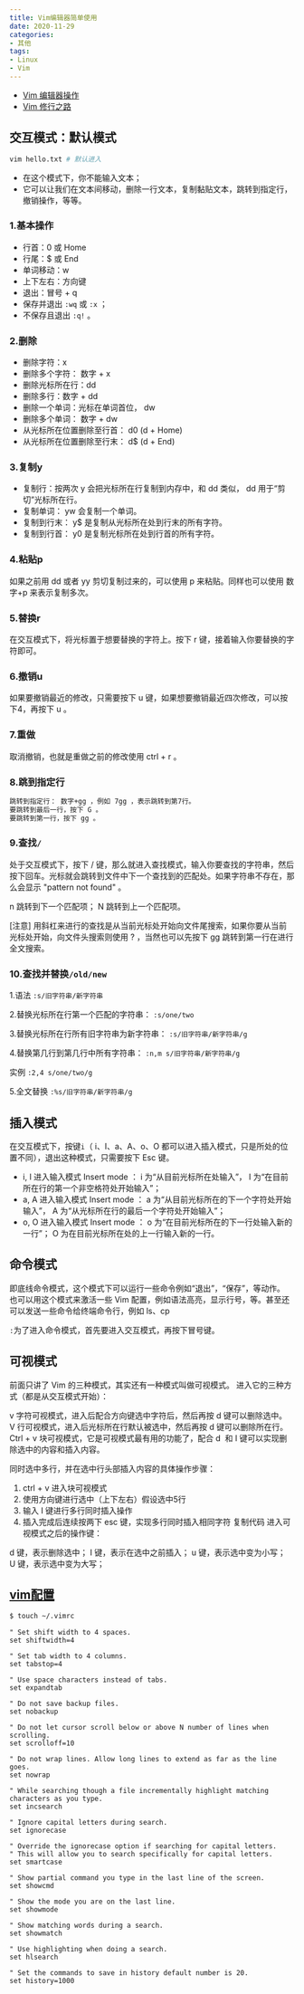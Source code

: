 ```yaml
---
title: Vim编辑器简单使用
date: 2020-11-29
categories: 
- 其他
tags: 
- Linux
- Vim
---
```


+ [Vim 编辑器操作](https://juejin.cn/post/6938385978004340744#heading-163)
+ [Vim 修行之路](https://harttle.land/vim-practice.html)

## 交互模式：默认模式
```bash
vim hello.txt # 默认进入
```
+ 在这个模式下，你不能输入文本；
+ 它可以让我们在文本间移动，删除一行文本，复制黏贴文本，跳转到指定行，撤销操作，等等。

### 1.基本操作

+ 行首：0 或 Home
+ 行尾：$ 或 End
+ 单词移动：w
+ 上下左右：方向键
+ 退出：冒号 + q
+ 保存并退出 `:wq`  或 `:x` ；
+ 不保存且退出 `:q!` 。


### 2.删除
+ 删除字符：x
+ 删除多个字符： 数字 + x
+ 删除光标所在行：dd
+ 删除多行：数字 + dd
+ 删除一个单词：光标在单词首位， dw
+ 删除多个单词： 数字 + dw
+ 从光标所在位置删除至行首： d0 (d + Home)
+ 从光标所在位置删除至行末： d$ (d + End)

### 3.复制y
+ 复制行：按两次 y 会把光标所在行复制到内存中，和 dd 类似， dd 用于“剪切”光标所在行。
+ 复制单词： yw 会复制一个单词。
+ 复制到行末： y$ 是复制从光标所在处到行末的所有字符。
+ 复制到行首： y0  是复制光标所在处到行首的所有字符。

### 4.粘贴p
如果之前用 dd 或者 yy 剪切复制过来的，可以使用 p 来粘贴。同样也可以使用 数字+p 来表示复制多次。

### 5.替换r
在交互模式下，将光标置于想要替换的字符上。按下 r 键，接着输入你要替换的字符即可。

### 6.撤销u
如果要撤销最近的修改，只需要按下 u 键，如果想要撤销最近四次修改，可以按下4，再按下 u 。

### 7.重做
取消撤销，也就是重做之前的修改使用 ctrl + r 。

### 8.跳到指定行
```markdown
跳转到指定行： 数字+gg ，例如 7gg ，表示跳转到第7行。
要跳转到最后一行，按下 G 。
要跳转到第一行，按下 gg 。
```

### 9.查找`/`
处于交互模式下，按下 / 键，那么就进入查找模式，输入你要查找的字符串，然后按下回车。光标就会跳转到文件中下一个查找到的匹配处。如果字符串不存在，那么会显示 "pattern not found" 。

n 跳转到下一个匹配项；
N 跳转到上一个匹配项。

[注意] 用斜杠来进行的查找是从当前光标处开始向文件尾搜索，如果你要从当前光标处开始，向文件头搜索则使用 ? ，当然也可以先按下 gg 跳转到第一行在进行全文搜索。

### 10.查找并替换`/old/new`

1.语法
`:s/旧字符串/新字符串`

2.替换光标所在行第一个匹配的字符串：
`:s/one/two`

3.替换光标所在行所有旧字符串为新字符串：
`:s/旧字符串/新字符串/g`

4.替换第几行到第几行中所有字符串：
`:n,m s/旧字符串/新字符串/g`

实例
`:2,4 s/one/two/g`

5.全文替换
`:%s/旧字符串/新字符串/g`

## 插入模式
在交互模式下，按键`i`（ i、I、a、A、o、O 都可以进入插入模式，只是所处的位置不同），退出这种模式，只需要按下 Esc 键。

+ i, I 进入输入模式 Insert mode ： i 为“从目前光标所在处输入”， I 为“在目前所在行的第一个非空格符处开始输入”；
+ a, A 进入输入模式 Insert mode ： a 为“从目前光标所在的下一个字符处开始输入”， A 为“从光标所在行的最后一个字符处开始输入”；
+ o, O 进入输入模式 Insert mode ： o 为“在目前光标所在的下一行处输入新的一行”； O 为在目前光标所在处的上一行输入新的一行。


## 命令模式
即底线命令模式，这个模式下可以运行一些命令例如“退出”，“保存”，等动作。
也可以用这个模式来激活一些 Vim 配置，例如语法高亮，显示行号，等。甚至还可以发送一些命令给终端命令行，例如 ls、cp

`:`为了进入命令模式，首先要进入交互模式，再按下冒号键。

## 可视模式
前面只讲了 Vim 的三种模式，其实还有一种模式叫做可视模式。
进入它的三种方式（都是从交互模式开始）：

v 字符可视模式，进入后配合方向键选中字符后，然后再按 d 键可以删除选中。
V 行可视模式，进入后光标所在行默认被选中，然后再按 d 键可以删除所在行。
Ctrl + v 块可视模式，它是可视模式最有用的功能了，配合 d  和 I 键可以实现删除选中的内容和插入内容。

同时选中多行，并在选中行头部插入内容的具体操作步骤：
1. ctrl + v 进入块可视模式
2. 使用方向键进行选中（上下左右）假设选中5行
3. 输入 I 键进行多行同时插入操作
4. 插入完成后连续按两下 esc 键，实现多行同时插入相同字符
   复制代码
   进入可视模式之后的操作键：

d 键，表示删除选中；
I 键，表示在选中之前插入；
u 键，表示选中变为小写；
U 键，表示选中变为大写；

## [vim配置](https://www.freecodecamp.org/news/vimrc-configuration-guide-customize-your-vim-editor/)
```bash
$ touch ~/.vimrc
```

```
" Set shift width to 4 spaces.
set shiftwidth=4

" Set tab width to 4 columns.
set tabstop=4

" Use space characters instead of tabs.
set expandtab

" Do not save backup files.
set nobackup

" Do not let cursor scroll below or above N number of lines when scrolling.
set scrolloff=10

" Do not wrap lines. Allow long lines to extend as far as the line goes.
set nowrap

" While searching though a file incrementally highlight matching characters as you type.
set incsearch

" Ignore capital letters during search.
set ignorecase

" Override the ignorecase option if searching for capital letters.
" This will allow you to search specifically for capital letters.
set smartcase

" Show partial command you type in the last line of the screen.
set showcmd

" Show the mode you are on the last line.
set showmode

" Show matching words during a search.
set showmatch

" Use highlighting when doing a search.
set hlsearch

" Set the commands to save in history default number is 20.
set history=1000
```
